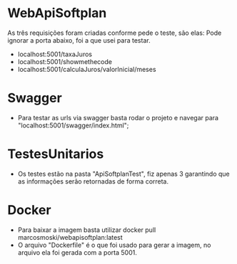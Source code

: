 # WebApiSoftplan

As três requisições foram criadas conforme pede o teste, são elas: 
Pode ignorar a porta abaixo, foi a que usei para testar. 
- localhost:5001/taxaJuros
- localhost:5001/showmethecode
- localhost:5001/calculaJuros/valorInicial/meses

# Swagger 

- Para testar as urls via swagger basta rodar o projeto e navegar para "localhost:5001/swagger/index.html"; 

# TestesUnitarios

- Os testes estão na pasta "ApiSoftplanTest", fiz apenas 3 garantindo que as informações serão retornadas de forma correta.

# Docker

- Para baixar a imagem basta utilizar docker pull marcosmoski/webapisoftplan:latest
- O arquivo "Dockerfile" é o que foi usado para gerar a imagem, no arquivo ela foi gerada com a porta 5001.
